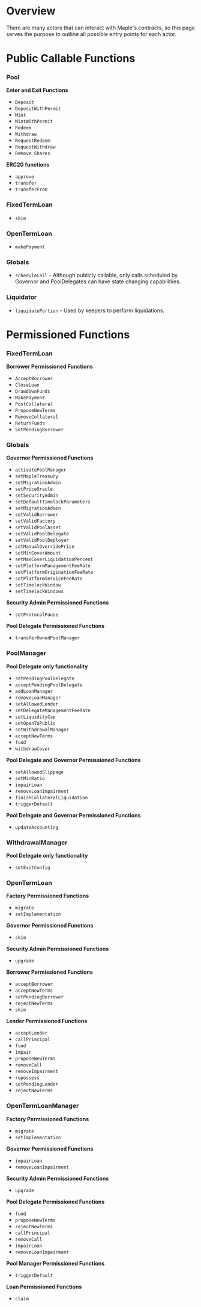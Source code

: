 # Overview
There are many actors that can interact with Maple's contracts, so this page serves the purpose to outline all possible entry points for each actor.

# Public Callable Functions

### Pool

**Enter and Exit Functions**

* `Deposit`
* `DepositWithPermit`
* `Mint`
* `MintWithPermit`
* `Redeem`
* `Withdraw`
* `RequestRedeem`
* `RequestWithdraw`
* `Remove Shares`

**ERC20 functions**

* `approve`
* `transfer`
* `transferFrom`

### FixedTermLoan

* `skim`

### OpenTermLoan

* `makePayment`

### Globals

* `scheduleCall` - Although publicly callable, only calls scheduled by Governor and PoolDelegates can have state changing capabilitiies.

### Liquidator

* `liquidatePortion` - Used by keepers to perform liquidations.

# Permissioned Functions

### FixedTermLoan

**Borrower Permissioned Functions**

* `AcceptBorrower`
* `CloseLoan`
* `DrawdownFunds`
* `MakePayment`
* `PostCollateral`
* `ProposeNewTerms`
* `RemoveCollateral`
* `ReturnFunds`
* `SetPendingBorrower`

### Globals

**Governor Permissioned Functions**

* `activatePoolManager`
* `setMapleTreasury`
* `setMigrationAdmin`
* `setPriceOracle`
* `setSecurityAdmin`
* `setDefaultTimelockParameters`
* `setMigrationAdmin`
* `setValidBorrower`
* `setValidFactory`
* `setValidPoolAsset`
* `setValidPoolDelegate`
* `setValidPoolDeployer`
* `setManualOverridePrice`
* `setMinCoverAmount`
* `setMaxCoverLiquidationPercent`
* `setPlatformManagementFeeRate`
* `setPlatformOriginationFeeRate`
* `setPlatformServiceFeeRate`
* `setTimelockWindow`
* `setTimelockWindows`

**Security Admin Permissioned Functions**

* `setProtocolPause`

**Pool Delegate Permissioned Functions**

* `transferOwnedPoolManager`

### PoolManager

**Pool Delegate only functionality**

* `setPendingPoolDelegate`
* `acceptPendingPoolDelegate`
* `addLoanManager`
* `removeLoanManager`
* `setAllowedLender`
* `setDelegateManagementFeeRate`
* `setLiquidityCap`
* `setOpenToPublic`
* `setWithdrawalManager`
* `acceptNewTerms`
* `fund`
* `withdrawCover`

**Pool Delegate and Governor Permissioned Functions**

* `setAllowedSlippage`
* `setMinRatio`
* `impairLoan`
* `removeLoanImpairment`
* `finishCollateralLiquidation`
* `triggerDefault`

**Pool Delegate and Governor Permissioned Functions**

* `updateAccounting`

### WithdrawalManager

**Pool Delegate only functionality**

* `setExitConfig`

### OpenTermLoan

**Factory Permissioned Functions**

* `migrate`
* `setImplementation`

**Governor Permissioned Functions**

* `skim`

**Security Admin Permissioned Functions**

* `upgrade`

**Borrower Permissioned Functions**

* `acceptBorrower`
* `acceptNewTerms`
* `setPendingBorrower`
* `rejectNewTerms`
* `skim`

**Lender Permissioned Functions**

* `acceptLender`
* `callPrincipal`
* `fund`
* `impair`
* `proposeNewTerms`
* `removeCall`
* `removeImpairment`
* `repossess`
* `setPendingLender`
* `rejectNewTerms`

### OpenTermLoanManager

**Factory Permissioned Functions**

* `migrate`
* `setImplementation`

**Governor Permissioned Functions**

* `impairLoan`
* `removeLoanImpairment`

**Security Admin Permissioned Functions**

* `upgrade`

**Pool Delegate Permissioned Functions**

* `fund`
* `proposeNewTerms`
* `rejectNewTerms`
* `callPrincipal`
* `removeCall`
* `impairLoan`
* `removeLoanImpairment`

**Pool Manager Permissioned Functions**

* `triggerDefault`

**Loan Permissioned Functions**

* `claim`
